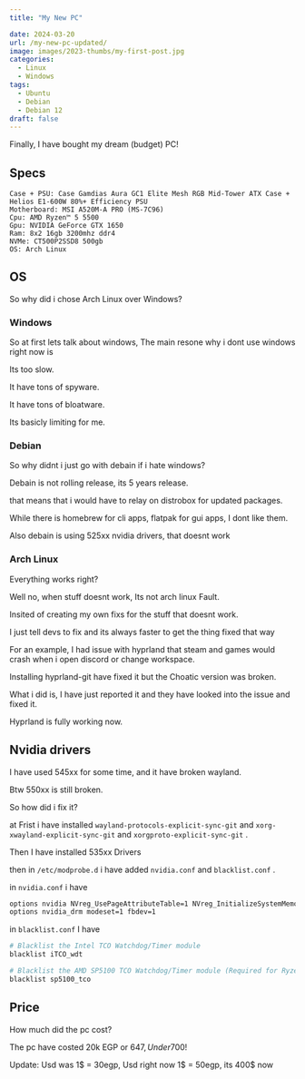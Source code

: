 ```yaml
---
title: "My New PC"

date: 2024-03-20
url: /my-new-pc-updated/
image: images/2023-thumbs/my-first-post.jpg
categories:
  - Linux
  - Windows
tags:
  - Ubuntu
  - Debian
  - Debian 12
draft: false
---
```

Finally, I have bought my dream (budget) PC!

## Specs

```
Case + PSU: Case Gamdias Aura GC1 Elite Mesh RGB Mid-Tower ATX Case + Helios E1-600W 80%+ Efficiency PSU
Motherboard: MSI A520M-A PRO (MS-7C96)
Cpu: AMD Ryzen™ 5 5500 
Gpu: NVIDIA GeForce GTX 1650
Ram: 8x2 16gb 3200mhz ddr4 
NVMe: CT500P2SSD8 500gb
OS: Arch Linux
```

## OS
So why did i chose Arch Linux over Windows?

### Windows
So at first lets talk about windows, The main resone why i dont use windows right now is

Its too slow.

It have tons of spyware.

It have tons of bloatware.

Its basicly limiting for me.

### Debian

So why didnt i just go with debain if i hate windows?

Debain is not rolling release, its 5 years release.

that means that i would have to relay on distrobox for updated packages.

While there is homebrew for cli apps, flatpak for gui apps, I dont like them.

Also debain is using 525xx nvidia drivers, that doesnt work

### Arch Linux

Everything works right?

Well no, when stuff doesnt work, Its not arch linux Fault.

Insited of creating my own fixs for the stuff that doesnt work.

I just tell devs to fix and its always faster to get the thing fixed that way

For an example, I had issue with hyprland that steam and games would crash when i open discord or change workspace.

Installing hyprland-git have fixed it but the Choatic version was broken.

What i did is, I have just reported it and they have looked into the issue and fixed it.

Hyprland is fully working now.

## Nvidia drivers

I have used 545xx for some time, and it have broken wayland.

Btw 550xx is still broken.

So how did i fix it?

at Frist i have installed `wayland-protocols-explicit-sync-git` and `xorg-xwayland-explicit-sync-git` and `xorgproto-explicit-sync-git` .

Then I have installed 535xx Drivers

then in `/etc/modprobe.d` i have added
`nvidia.conf` and `blacklist.conf` .

in `nvidia.conf` i have 

```sh
options nvidia NVreg_UsePageAttributeTable=1 NVreg_InitializeSystemMemoryAllocations=0 NVreg_DynamicPowerManagement=0x02
options nvidia_drm modeset=1 fbdev=1
```

in `blacklist.conf` I have 
```sh
# Blacklist the Intel TCO Watchdog/Timer module
blacklist iTCO_wdt

# Blacklist the AMD SP5100 TCO Watchdog/Timer module (Required for Ryzen cpus)
blacklist sp5100_tco
```

## Price

How much did the pc cost?

The pc have costed 20k EGP or 647$, Under 700$!

Update: Usd was 1$ = 30egp, Usd right now 1$ = 50egp, its 400$ now